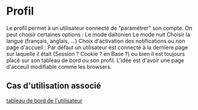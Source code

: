 #  Profil

Le profil permet à un utilisateur connecté de "paramétrer" son compte.
On peut choisir certaines options :
Le mode daltonien
Le mode nuit
Choisir la langue (français, anglais, ...)
Choix d'activation des notifications ou non
page d'accueil : Par défaut un utilisateur est connecté à la dernière page sur laquelle il était (Session ? Cookie ? en Base ?) ou bien il est toujours placé sur son tableau de bord ou son profil. L'idée est d'avoir une page d'acceuil modifiable comme les browsers.

## Cas d'utilisation associé

[tableau de bord de l'utilisateur](../casutilisation/utilisateur/tableaudebord.md)

<!--- 
Author : Hugo 
Validator : Raphael 
-->
